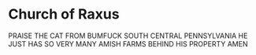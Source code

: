 # Church of Raxus
PRAISE THE CAT FROM BUMFUCK SOUTH CENTRAL PENNSYLVANIA
HE JUST HAS SO VERY MANY AMISH FARMS BEHIND HIS PROPERTY
AMEN
